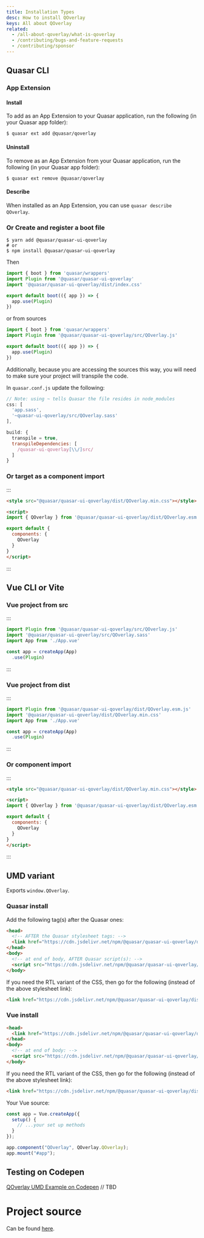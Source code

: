 ```yaml
---
title: Installation Types
desc: How to install QOverlay
keys: All about QOverlay
related:
  - /all-about-qoverlay/what-is-qoverlay
  - /contributing/bugs-and-feature-requests
  - /contributing/sponsor
---
```

## Quasar CLI

### App Extension

#### Install

To add as an App Extension to your Quasar application, run the following (in your Quasar app folder):
```
$ quasar ext add @quasar/qoverlay
```

#### Uninstall

To remove as an App Extension from your Quasar application, run the following (in your Quasar app folder):
```
$ quasar ext remove @quasar/qoverlay
```

#### Describe
When installed as an App Extension, you can use `quasar describe QOverlay`.


### Or Create and register a boot file

```
$ yarn add @quasar/quasar-ui-qoverlay
# or
$ npm install @quasar/quasar-ui-qoverlay
```

Then

```js
import { boot } from 'quasar/wrappers'
import Plugin from '@quasar/quasar-ui-qoverlay'
import '@quasar/quasar-ui-qoverlay/dist/index.css'

export default boot(({ app }) => {
  app.use(Plugin)
})
```

or from sources

```js
import { boot } from 'quasar/wrappers'
import Plugin from '@quasar/quasar-ui-qoverlay/src/QOverlay.js'

export default boot(({ app }) => {
  app.use(Plugin)
})
```

Additionally, because you are accessing the sources this way, you will need to make sure your project will transpile the code.

In `quasar.conf.js` update the following:
```js
// Note: using ~ tells Quasar the file resides in node_modules
css: [
  'app.sass',
  '~quasar-ui-qoverlay/src/QOverlay.sass'
],

build: {
  transpile = true,
  transpileDependencies: [
    /quasar-ui-qoverlay[\\/]src/
  ]
}
```

### Or target as a component import

:::
```html
<style src="@quasar/quasar-ui-qoverlay/dist/QOverlay.min.css"></style>

<script>
import { QOverlay } from '@quasar/quasar-ui-qoverlay/dist/QOverlay.esm.js'

export default {
  components: {
    QOverlay
  }
}
</script>
```
:::

## Vue CLI or Vite
### Vue project from src

:::
```js
import Plugin from '@quasar/quasar-ui-qoverlay/src/QOverlay.js'
import '@quasar/quasar-ui-qoverlay/src/QOverlay.sass'
import App from './App.vue'

const app = createApp(App)
  .use(Plugin)
```
:::

### Vue project from dist

:::
```js
import Plugin from '@quasar/quasar-ui-qoverlay/dist/QOverlay.esm.js'
import '@quasar/quasar-ui-qoverlay/dist/QOverlay.min.css'
import App from './App.vue'

const app = createApp(App)
  .use(Plugin)
```
:::

### Or component import

:::
```html
<style src="@quasar/quasar-ui-qoverlay/dist/QOverlay.min.css"></style>

<script>
import { QOverlay } from '@quasar/quasar-ui-qoverlay/dist/QOverlay.esm.js'

export default {
  components: {
    QOverlay
  }
}
</script>
```
:::

## UMD variant

Exports `window.QOverlay`.

### Quasar install

Add the following tag(s) after the Quasar ones:

```html
<head>
  <!-- AFTER the Quasar stylesheet tags: -->
  <link href="https://cdn.jsdelivr.net/npm/@quasar/quasar-ui-qoverlay/dist/QOverlay.min.css" rel="stylesheet" type="text/css">
</head>
<body>
  <!-- at end of body, AFTER Quasar script(s): -->
  <script src="https://cdn.jsdelivr.net/npm/@quasar/quasar-ui-qoverlay/dist/QOverlay.umd.min.js"></script>
</body>
```
If you need the RTL variant of the CSS, then go for the following (instead of the above stylesheet link):
```html
<link href="https://cdn.jsdelivr.net/npm/@quasar/quasar-ui-qoverlay/dist/QOverlay.rtl.min.css" rel="stylesheet" type="text/css">
```

### Vue install

```html
<head>
  <link href="https://cdn.jsdelivr.net/npm/@quasar/quasar-ui-qoverlay/dist/QOverlay.min.css" rel="stylesheet" type="text/css">
</head>
<body>
  <!-- at end of body: -->
  <script src="https://cdn.jsdelivr.net/npm/@quasar/quasar-ui-qoverlay/dist/QOverlay.umd.min.js"></script>
</body>
```
If you need the RTL variant of the CSS, then go for the following (instead of the above stylesheet link):
```html
<link href="https://cdn.jsdelivr.net/npm/@quasar/quasar-ui-qoverlay/dist/QOverlay.rtl.min.css" rel="stylesheet" type="text/css">
```

Your Vue source:
```js
const app = Vue.createApp({
  setup() {
    // ...your set up methods
  }
});

app.component("QOverlay", QOverlay.QOverlay);
app.mount("#app");
```


## Testing on Codepen
[QOverlay UMD Example on Codepen](https://codepen.io/Hawkeye64/pen/ZEemBjm) // TBD

# Project source
Can be found [here](https://github.com/quasarframework/quasar-ui-qoverlay/tree/next).
